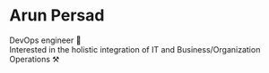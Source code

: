# Arun Persad

DevOps engineer 🔧  
Interested in the holistic integration of IT and Business/Organization Operations ⚒️ 
